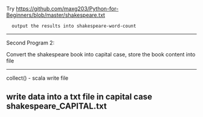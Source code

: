 
Try https://github.com/maxg203/Python-for-Beginners/blob/master/shakespeare.txt


      output the results into shakespeare-word-count

----

Second Program 2:

Convert the shakespeare book into capital case, store the book content into file

---

collect() - scala write file 

write data into a txt file in capital case shakespeare_CAPITAL.txt
---

